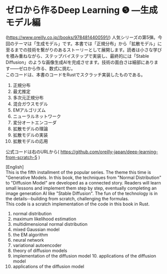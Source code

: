 # ゼロから作るDeep Learning ❺ ―生成モデル編  
(https://www.oreilly.co.jp//books/9784814400591/) 
人気シリーズの第5弾。今回のテーマは「生成モデル」です。本書では「正規分布」から「拡散モデル」に至るまでの技術を繋がりのあるストーリーとして展開します。読者は小さな学びを積み重ねながら、ステップバイステップで実装し、最終的には「Stable Diffusion」のような画像生成AIを完成させます。技術の面白さは細部にあります——ゼロから作る、数式に挑む。  
このコードは、本書のコードをRustでスクラッチ実装したものである。

1. 正規分布  
2. 最尤推定  	
3. 多次元正規分布  
4. 混合ガウスモデル  
5. EMアルゴリズム  
6. ニューラルネットワーク  
7. 変分オートエンコーダ  
8. 拡散モデルの理論  
9. 拡散モデルの実装  
10. 拡散モデルの応用  

公式コードは右のURLから( https://github.com/oreilly-japan/deep-learning-from-scratch-5 )

[English]  
 This is the fifth installment of the popular series. The theme this time is "Generative Models. In this book, the techniques from "Normal Distribution" to "Diffusion Model" are developed as a connected story. Readers will learn small lessons and implement them step by step, eventually completing an image generation AI like "Stable Diffusion". The fun of the technology is in the details--building from scratch, challenging the formulas.  
This code is a scratch implementation of the code in this book in Rust.


1. normal distribution  
2. maximum likelihood estimation  	
3. multidimensional normal distribution  
4. mixed Gaussian model  
5. the EM algorithm  
6. neural network  
7. variational autoencoder  
8. theory of diffusion models  
9. implementation of the diffusion model 10. applications of the diffusion model  
10. applications of the diffusion model  
